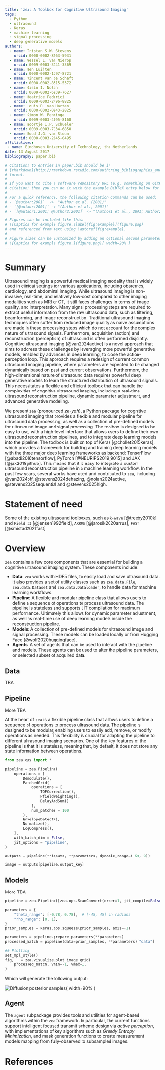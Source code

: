 ```yaml
---
title: 'zea: A Toolbox for Cognitive Ultrasound Imaging'
tags:
  - Python
  - ultrasound
  - Keras
  - machine learning
  - signal processing
  - deep generative models
authors:
  - name: Tristan S.W. Stevens
    orcid: 0000-0002-8563-5931
  - name: Wessel L. van Nierop
    orcid: 0009-0003-3141-3369
  - name: Ben Luijten
    orcid: 0000-0002-1797-8721
  - name: Vincent van de Schaft
    orcid: 0000-0002-8515-5372
  - name: Oisín I. Nolan
    orcid: 0009-0002-6939-7627
  - name: Beatrice Federici
    orcid: 0009-0003-2496-8825
  - name: Louis D. van Harten
    orcid: 0000-0002-0943-2825
  - name: Simon W. Penninga
    orcid: 0009-0003-4095-8168
  - name: Noortje I.P. Schueler
    orcid: 0009-0003-7134-6850
  - name: Ruud J.G. van Sloun
    orcid: 0000-0003-2845-0495
affiliations:
 - name: Eindhoven University of Technology, the Netherlands
date: 13 August 2017
bibliography: paper.bib

# Citations to entries in paper.bib should be in
# [rMarkdown](http://rmarkdown.rstudio.com/authoring_bibliographies_and_citations.html)
# format.
#
# If you want to cite a software repository URL (e.g. something on GitHub without a preferred
# citation) then you can do it with the example BibTeX entry below for @fidgit.
#
# For a quick reference, the following citation commands can be used:
# - `@author:2001`  ->  "Author et al. (2001)"
# - `[@author:2001]` -> "(Author et al., 2001)"
# - `[@author1:2001; @author2:2001]` -> "(Author1 et al., 2001; Author2 et al., 2002)"

# Figures can be included like this:
# ![Caption for example figure.\label{fig:example}](figure.png)
# and referenced from text using \autoref{fig:example}.
#
# Figure sizes can be customized by adding an optional second parameter:
# ![Caption for example figure.](figure.png){ width=20% }
---
```



# Summary
Ultrasound imaging is a powerful medical imaging modality that is widely used in clinical settings for various applications, including obstetrics, cardiology, and abdominal imaging. While ultrasound imaging is non-invasive, real-time, and relatively low-cost compared to other imaging modalities such as MRI or CT, it still faces challenges in terms of image quality, and interpretation. Many signal processing steps are required to extract useful information from the raw ultrasound data, such as filtering, beamforming, and image reconstruction. Traditional ultrasound imaging techniques often suffer from reduced image quality as naive assumptions are made in these processing steps which do not account for the complex nature of ultrasound signals. Furthermore, acquisition (action) and reconstruction (perception) of ultrasound is often performed disjointly. Cognitive ultrasound imaging [@van2024active] is a novel approach that aims to address these challenges by leveraging more powerful generative models, enabled by advances in deep learning, to close the action-perception loop. This approach requires a redesign of current common ultrasound imaging pipeline, where parameters are expected to be changed dynamically based on past and current observations. Furthermore, the high-dimensional nature of ultrasound data requires powerful deep generative models to learn the structured distribution of ultrasound signals. This necessitates a flexible and efficient toolbox that can handle the complexities of cognitive ultrasound imaging, including a real-time ultrasound reconstruction pipeline, dynamic parameter adjustment, and advanced generative modeling.

We present `zea` (pronounced *ze-yah*), a Python package for cognitive ultrasound imaging that provides a flexible and modular pipeline for ultrasound data processing, as well as a collection of pre-defined models for ultrasound image and signal processing. The toolbox is designed to be easy to use, with a high-level interface that allows users to define their own ultrasound reconstruction pipelines, and to integrate deep learning models into the pipeline. The toolbox is built on top of Keras [@chollet2015keras], which provides a framework for building and training deep learning models with the three major deep learning frameworks as backend: TensorFlow [@abadi2016tensorflow], PyTorch [@NEURIPS2019_9015] and JAX [@jax2018github]. This means that it is easy to integrate a custom ultrasound reconstruction pipeline in a machine learning workflow. In the past few years, several works have used and contributed to `zea`, including @van2024off, @stevens2024dehazing, @nolan2024active, @stevens2025sequential and @stevens2025high.

# Statement of need

Some of the existing ultrasound toolboxes, such as `k-wave` [@treeby2010k] and `Field II` [@jensen1992field], `ARRUS` [@jarosik2020arrus], `FAST` [@smistad2021fast]


# Overview
`zea` contains a few core components that are essential for building a cognitive ultrasound imaging system. These components include:

- **Data**: `zea` works with HDF5 files, to easily load and save ultrasound data.
  It also provides a set of utility classes such as `zea.data.File`, `zea.data.Dataset` and `zea.data.Dataloader`, to handle data for machine learning workflows.
- **Pipeline**: A flexible and modular pipeline class that allows users to define a sequence of operations to process ultrasound data.
  The pipeline is stateless and supports JIT compilation for maximum performance. Ultimately this allows for dynamic parameter adjustment, as well as real-time use of deep learning models inside the reconstruction pipeline.
- **Models**: A collection of pre-defined models for ultrasound image and signal processing.
  These models can be loaded locally or from Hugging Face [@wolf2020huggingface].
- **Agents**: A set of agents that can be used to interact with the pipeline and models.
  These agents can be used to alter the pipeline parameters, or selected subset of acquired data.

## Data
TBA

## Pipeline
More TBA

At the heart of `zea` is a flexible pipeline class that allows users to define a sequence of operations to process ultrasound data. The pipeline is designed to be modular, enabling users to easily add, remove, or modify operations as needed. This flexibility is crucial for adapting the pipeline to different ultrasound imaging scenarios. One of the key features of the pipeline is that it is stateless, meaning that, by default, it does not store any state information between operations.

```python
from zea.ops import *

pipeline = zea.Pipeline(
    operations = [
        Demodulate(),
        PatchedGrid(
            operations = [
                TOFCorrection(),
                PfieldWeighting(),
                DelayAndSum()
            ],
            num_patches = 100
        ),
        EnvelopeDetect(),
        Normalize(),
        LogCompress(),
    ],
    with_batch_dim = False,
    jit_options = "pipeline",
)

outputs = pipeline(**inputs, **parameters, dynamic_range=(-50, 0))

image = outputs[pipeline.output_key]
```

## Models
More TBA

```python
pipeline = zea.Pipeline([zea.ops.ScanConvert(order=1, jit_compile=False)])

parameters = {
    "theta_range": [-0.78, 0.78],  # [-45, 45] in radians
    "rho_range": [0, 1],
}
prior_samples = keras.ops.squeeze(prior_samples, axis=-1)

parameters = pipeline.prepare_parameters(**parameters)
processed_batch = pipeline(data=prior_samples, **parameters)["data"]

## Plotting
set_mpl_style()
fig, _ = zea.visualize.plot_image_grid(
    processed_batch, vmin=-1, vmax=1,
)
```

Which will generate the following output:

![Diffusion posterior samples](diffusion_prior_samples.png){ width=90% }

## Agent
The `agent` subpackage provides tools and utilities for agent-based algorithms within the ``zea`` framework. In particular,
the current functions support intelligent focused transmit scheme design via _active perception_, with implementations of
key algorithms such as _Greedy Entropy Minimization_, and mask generation functions to create measurement models
mapping from fully-observed to subsampled images.


# References
